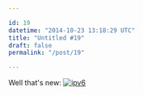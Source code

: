 ```yaml
---

id: 19
datetime: "2014-10-23 13:18:29 UTC"
title: "Untitled #19"
draft: false
permalink: "/post/19"

---
```


Well that's new: [![ipv6](https://s3.amazonaws.com/f.cl.ly/items/1u2n062B0u2e0q2q3k1I/Screen%Shot%-10-23%at%.55%png)](http://cl.natw.me/YBkn)

